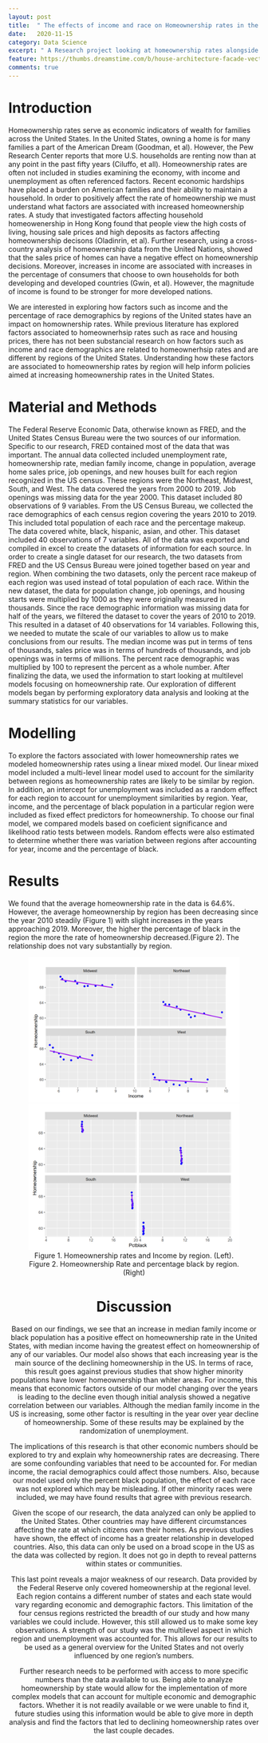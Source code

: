 ```yaml
---
layout: post
title:  " The effects of income and race on Homeownership rates in the United States from 2010-2019 "
date:   2020-11-15
category: Data Science 
excerpt: " A Research project looking at homeownership rates alongside income and race in the US. " 
feature: https://thumbs.dreamstime.com/b/house-architecture-facade-vector-colorful-cartoon-style-illlustrations-121633747.jpg 
comments: true 
---  
```


# Introduction 

Homeownership rates serve as economic indicators of wealth for families across the United
States. In the United States, owning a home is for many families a part of the American Dream
(Goodman, et al). However, the Pew Research Center reports that more U.S. households are
renting now than at any point in the past fifty years (Ciluffo, et all). Homeownership rates are
often not included in studies examining the economy, with income and unemployment as often
referenced factors. Recent economic hardships have placed a burden on American families and
their ability to maintain a household. In order to positively affect the rate of homeownership
we must understand what factors are associated with increased homeownership rates. A
study that investigated factors affecting household homeowenership in Hong Kong found
that people view the high costs of living, housing sale prices and high deposits as factors
affecting homeownership decisons (Oladinrin, et al). Further research, using a cross-country
analysis of homeownership data from the United Nations, showed that the sales price of
homes can have a negative effect on homeownership decisions. Moreover, increases in income
are associated with increases in the percentage of consumers that choose to own households
for both developing and developed countries (Gwin, et al). However, the magnitude of income
is found to be stronger for more developed nations.

We are interested in exploring how factors such as income and the percentage of race
demographics by regions of the United states have an impact on homownership rates. While
previous literature has explored factors associated to homeownerhsip rates such as race and
housing prices, there has not been substancial research on how factors such as income and
race demographics are related to homeownerhsip rates and are different by regions of the
United States. Understanding how these factors are associated to homeownership rates by
region will help inform policies aimed at increasing homeownership rates in the United States. 

# Material and Methods

The Federal Reserve Economic Data, otherwise known as FRED, and the United States Census
Bureau were the two sources of our information. Specific to our research, FRED contained
most of the data that was important. The annual data collected included unemployment
rate, homeownership rate, median family income, change in population, average home sales
price, job openings, and new houses built for each region recognized in the US census. These
regions were the Northeast, Midwest, South, and West. The data covered the years from
2000 to 2019. Job openings was missing data for the year 2000. This dataset included 80
observations of 9 variables. From the US Census Bureau, we collected the race demographics
of each census region covering the years 2010 to 2019. This included total population of
each race and the percentage makeup. The data covered white, black, hispanic, asian, and
other. This dataset included 40 observations of 7 variables. All of the data was exported and
compiled in excel to create the datasets of information for each source.
In order to create a single dataset for our research, the two datasets from FRED and the
US Census Bureau were joined together based on year and region. When combining the two
datasets, only the percent race makeup of each region was used instead of total population of
each race. Within the new dataset, the data for population change, job openings, and housing
starts were multiplied by 1000 as they were originally measured in thousands. Since the race
demographic information was missing data for half of the years, we filtered the dataset to
cover the years of 2010 to 2019. This resulted in a dataset of 40 observations for 14 variables.
Following this, we needed to mutate the scale of our variables to allow us to make conclusions
from our results. The median income was put in terms of tens of thousands, sales price was
in terms of hundreds of thousands, and job openings was in terms of millions. The percent
race demographic was multiplied by 100 to represent the percent as a whole number.
After finalizing the data, we used the information to start looking at multilevel models
focusing on homeownership rate. Our exploration of different models began by performing
exploratory data analysis and looking at the summary statistics for our variables. 

# Modelling 

To explore the factors associated with lower homeownership rates we modeled homeownership rates using a linear mixed model. Our linear mixed model included a multi-level linear model used to account for the similarity between regions as homeownership rates are likely to be
similar by region. In addition, an intercept for unemployment was included as a random effect for each region to account for unemployment similarities by region. Year, income, and the percentage of black population in a particular region were included as fixed effect predictors for homeownership. To choose our final model, we compared models based on
coeficient significance and likelihood ratio tests between models. Random effects were also estimated to determine whether there was variation between regions after accounting for year, income and the percentage of black.

# Results 

We found that the average homeownership rate in the data is 64.6%. However, the average
homeownership by region has been decreasing since the year 2010 steadily (Figure 1) with
slight increases in the years approaching 2019. Moreover, the higher the percentage of black
in the region the more the rate of homeownership decreased.(Figure 2). The relationship
does not vary substantially by region. 

<center> 
  <figure class="half"> 
    <a href='/assets/img/HomeOwnership_figure1.png'><img src ='/assets/img/HomeOwnership_figure1.png'></a> 
    <a href='/assets/img/HomeOwnership_figure2.png'><img src = '/assets/img/HomeOwnership_figure2.png'></a>
    <figcaption> Figure 1. Homeownership rates and Income by region. (Left). Figure 2. Homeownership Rate and percentage black by region. (Right)<sub></sub></figcaption> 
  </figure>            
             
# Discussion 

Based on our findings, we see that an increase in median family income or black population
has a positive effect on homeownership rate in the United States, with median income having
the greatest effect on homeownership of any of our variables. Our model also shows that each
increasing year is the main source of the declining homeownership in the US. In terms of race,
this result goes against previous studies that show higher minority populations have lower
homeownership than whiter areas. For income, this means that economic factors outside of
our model changing over the years is leading to the decline even though initial analysis showed
a negative correlation between our variables. Although the median family income in the US
is increasing, some other factor is resulting in the year over year decline of homeownership.
Some of these results may be explained by the randomization of unemployment.

The implications of this research is that other economic numbers should be explored to try
and explain why homeownership rates are decreasing. There are some confounding variables
that need to be accounted for. For median income, the racial demographics could affect those
numbers. Also, because our model used only the percent black population, the effect of each
race was not explored which may be misleading. If other minority races were included, we
may have found results that agree with previous research.

Given the scope of our research, the data analyzed can only be applied to the United States.
Other countries may have different circumstances affecting the rate at which citizens own
their homes. As previous studies have shown, the effect of income has a greater relationship
in developed countries. Also, this data can only be used on a broad scope in the US as the
data was collected by region. It does not go in depth to reveal patterns within states or
communities.

This last point reveals a major weakness of our research. Data provided by the Federal
Reserve only covered homeownership at the regional level. Each region contains a different
number of states and each state would vary regarding economic and demographic factors.
This limitation of the four census regions restricted the breadth of our study and how many
variables we could include. However, this still allowed us to make some key observations.
A strength of our study was the multilevel aspect in which region and unemployment was
accounted for. This allows for our results to be used as a general overview for the United
States and not overly influenced by one region’s numbers.

Further research needs to be performed with access to more specific numbers than the data
available to us. Being able to analyze homeownership by state would allow for the implementation of more complex models that can account for multiple economic and demographic
factors. Whether it is not readily available or we were unable to find it, future studies using
this information would be able to give more in depth analysis and find the factors that led to
declining homeownership rates over the last couple decades.



